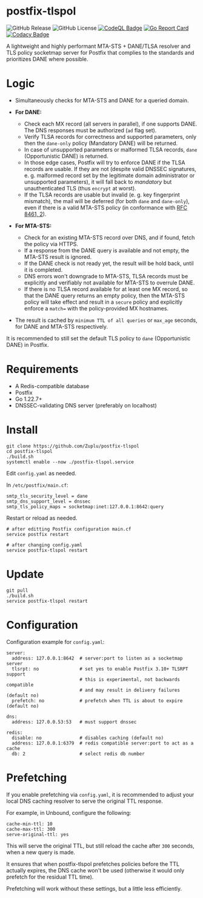 # postfix-tlspol

![GitHub Release](https://img.shields.io/github/v/release/Zuplu/postfix-tlspol)
 ![GitHub License](https://img.shields.io/github/license/Zuplu/postfix-tlspol) [![CodeQL Badge](https://github.com/Zuplu/postfix-tlspol/actions/workflows/github-code-scanning/codeql/badge.svg)](https://github.com/Zuplu/postfix-tlspol/actions/workflows/github-code-scanning/codeql/) [![Go Report Card](https://goreportcard.com/badge/github.com/Zuplu/postfix-tlspol)](https://goreportcard.com/report/github.com/Zuplu/postfix-tlspol) [![Codacy Badge](https://app.codacy.com/project/badge/Grade/8fc8fa03ee7b49e4ad9375be46ccee47)](https://app.codacy.com/gh/Zuplu/postfix-tlspol/dashboard?utm_source=gh&utm_medium=referral&utm_content=&utm_campaign=Badge_grade)
 

A lightweight and highly performant MTA-STS + DANE/TLSA resolver and TLS policy socketmap server for Postfix that complies to the standards and prioritizes DANE where possible.

# Logic

- Simultaneously checks for MTA-STS and DANE for a queried domain.
  
- **For DANE:**
  - Check each MX record (all servers in parallel), if one supports DANE. The DNS responses must be authorized (`ad` flag set).
  - Verify TLSA records for correctness and supported parameters, only then the `dane-only` policy (Mandatory DANE) will be returned.
  - In case of unsupported parameters or malformed TLSA records, `dane` (Opportunistic DANE) is returned.
  - In those edge cases, Postfix will try to enforce DANE if the TLSA records are usable. If they are not (despite valid DNSSEC signatures, e. g. malformed record set by the legitimate domain administrator or unsupported parameters), it will fall back to *mandatory* but unauthenticated TLS (thus `encrypt` at worst).
  - If the TLSA records are usable but invalid (e. g. key fingerprint mismatch), the mail will be deferred (for both `dane` and `dane-only`), even if there is a valid MTA-STS policy (in conformance with [RFC 8461, 2](https://www.rfc-editor.org/rfc/rfc8461#section-2)).
    
- **For MTA-STS:**
  - Check for an existing MTA-STS record over DNS, and if found, fetch the policy via HTTPS.
  - If a response from the DANE query is available and not empty, the MTA-STS result is ignored.
  - If the DANE check is not ready yet, the result will be hold back, until it is completed.
  - DNS errors won't downgrade to MTA-STS, TLSA records must be explicitly and verifiably not available for MTA-STS to overrule DANE.
  - If there is no TLSA record available for at least one MX record, so that the DANE query returns an empty policy, then the MTA-STS policy will take effect and result in a `secure` policy and explicitly enforce a `match=` with the policy-provided MX hostnames.
    
- The result is cached by `minimum TTL of all queries` or `max_age` seconds, for DANE and MTA-STS respectively.

It is recommended to still set the default TLS policy to `dane` (Opportunistic DANE) in Postfix.

# Requirements

- A Redis-compatible database
- Postfix
- Go 1.22.7+
- DNSSEC-validating DNS server (preferably on localhost)

# Install

```
git clone https://github.com/Zuplu/postfix-tlspol
cd postfix-tlspol
./build.sh
systemctl enable --now ./postfix-tlspol.service
```

Edit `config.yaml` as needed.

In `/etc/postfix/main.cf`:

```
smtp_tls_security_level = dane
smtp_dns_support_level = dnssec
smtp_tls_policy_maps = socketmap:inet:127.0.0.1:8642:query
```

Restart or reload as needed.
```
# after editting Postfix configuration main.cf
service postfix restart

# after changing config.yaml
service postfix-tlspol restart
```

# Update

```
git pull
./build.sh
service postfix-tlspol restart
```

# Configuration

Configuration example for `config.yaml`:
```
server:
  address: 127.0.0.1:8642  # server:port to listen as a socketmap server
  tlsrpt: no               # set yes to enable Postfix 3.10+ TLSRPT support
                           # this is experimental, not backwards compatible
                           # and may result in delivery failures (default no)
  prefetch: no             # prefetch when TTL is about to expire (default no)

dns:
  address: 127.0.0.53:53   # must support dnssec

redis:
  disable: no              # disables caching (default no)
  address: 127.0.0.1:6379  # redis compatible server:port to act as a cache
  db: 2                    # select redis db number

```

# Prefetching

If you enable prefetching via `config.yaml`, it is recommended to adjust your local DNS caching resolver to serve the original TTL response.

For example, in Unbound, configure the following:
```
cache-min-ttl: 10
cache-max-ttl: 300
serve-original-ttl: yes
```
This will serve the original TTL, but still reload the cache after `300` seconds, when a new query is made.

It ensures that when postfix-tlspol prefetches policies before the TTL actually expires, the DNS cache won't be used (otherwise it would only prefetch for the residual TTL time).

Prefetching will work without these settings, but a little less efficiently.
